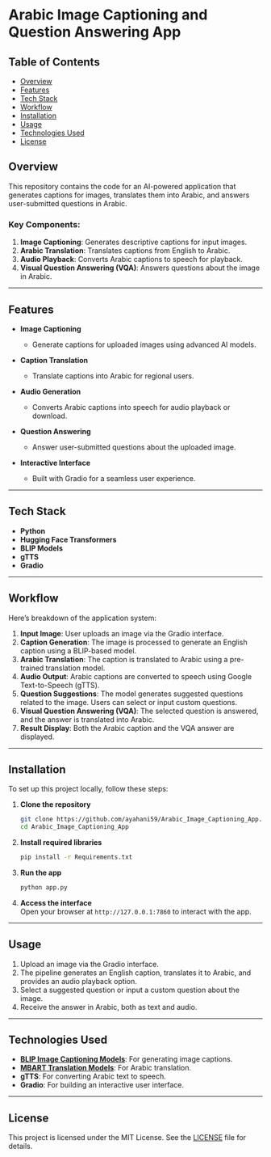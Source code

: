 # Arabic Image Captioning and Question Answering App 

## Table of Contents  
- [Overview](#overview)  
- [Features](#features)
- [Tech Stack](#Tech-Stack)
- [Workflow](#workflow)  
- [Installation](#installation)  
- [Usage](#usage)  
- [Technologies Used](#technologies-used)  
- [License](#license)  

## Overview  

This repository contains the code for an AI-powered application that generates captions for images, translates them into Arabic, and answers user-submitted questions in Arabic.  

### Key Components:  
1. **Image Captioning**: Generates descriptive captions for input images.  
2. **Arabic Translation**: Translates captions from English to Arabic.  
3. **Audio Playback**: Converts Arabic captions to speech for playback.  
4. **Visual Question Answering (VQA)**: Answers questions about the image in Arabic.  

---

## Features  

- **Image Captioning**  
   - Generate captions for uploaded images using advanced AI models. 

- **Caption Translation**  
   - Translate captions into Arabic for regional users. 

- **Audio Generation**  
   - Converts Arabic captions into speech for audio playback or download.  

- **Question Answering**  
   - Answer user-submitted questions about the uploaded image.

- **Interactive Interface**  
   - Built with Gradio for a seamless user experience.

---

## Tech Stack  
- **Python**  
- **Hugging Face Transformers**  
- **BLIP Models**  
- **gTTS**  
- **Gradio** 

---

## Workflow  

Here’s breakdown of the application system:  

1. **Input Image**: User uploads an image via the Gradio interface.  
2. **Caption Generation**: The image is processed to generate an English caption using a BLIP-based model.  
3. **Arabic Translation**: The caption is translated to Arabic using a pre-trained translation model.  
4. **Audio Output**: Arabic captions are converted to speech using Google Text-to-Speech (gTTS).  
5. **Question Suggestions**: The model generates suggested questions related to the image. Users can select or input custom questions.  
6. **Visual Question Answering (VQA)**: The selected question is answered, and the answer is translated into Arabic.  
7. **Result Display**: Both the Arabic caption and the VQA answer are displayed.  

---

## Installation  

To set up this project locally, follow these steps:  

1. **Clone the repository**  
    ```bash  
    git clone https://github.com/ayahani59/Arabic_Image_Captioning_App.git
   cd Arabic_Image_Captioning_App
    ```  

2. **Install required libraries**  
    ```bash  
    pip install -r Requirements.txt  
    ```  

3. **Run the app**  
    ```bash  
    python app.py  
    ```  

4. **Access the interface**  
   Open your browser at `http://127.0.0.1:7860` to interact with the app.  

---

## Usage  

1. Upload an image via the Gradio interface.  
2. The pipeline generates an English caption, translates it to Arabic, and provides an audio playback option.  
3. Select a suggested question or input a custom question about the image.  
4. Receive the answer in Arabic, both as text and audio.  

---

## Technologies Used  

- **[BLIP Image Captioning Models](https://huggingface.co/Salesforce/blip-image-captioning-large)**: For generating image captions.  
- **[MBART Translation Models](https://huggingface.co/facebook/mbart-large-50-many-to-many-mmt)**: For Arabic translation.  
- **gTTS**: For converting Arabic text to speech.  
- **Gradio**: For building an interactive user interface.  

---

## License  

This project is licensed under the MIT License. See the [LICENSE](LICENSE.txt) file for details.  
